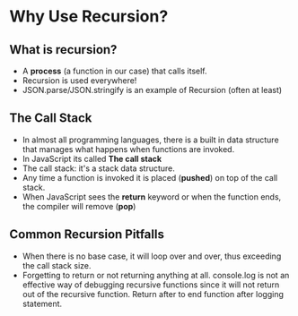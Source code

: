 # Why Use Recursion?

## What is recursion?

- A **process** (a function in our case) that calls itself.
- Recursion is used everywhere!
- JSON.parse/JSON.stringify is an example of Recursion (often at least)

## The Call Stack

- In almost all programming languages, there is a built in data structure that manages what happens when functions are invoked.
- In JavaScript its called **The call stack**
- The call stack: it's a stack data structure.
- Any time a function is invoked it is placed (**pushed**) on top of the call stack.
- When JavaScript sees the **return** keyword or when the function ends, the compiler will remove (**pop**)

## Common Recursion Pitfalls

- When there is no base case, it will loop over and over, thus exceeding the call stack size.
- Forgetting to return or not returning anything at all. console.log is not an effective way of debugging recursive functions since it will not return out of the recursive function. Return after to end function after logging statement.
